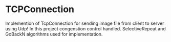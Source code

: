 # TCPConnection
Implemention of TcpConnection for sending image file from client to server using Udp! 
In this project congenstion control handled. SelectiveRepeat and GoBackN algorithms used for implementation.
